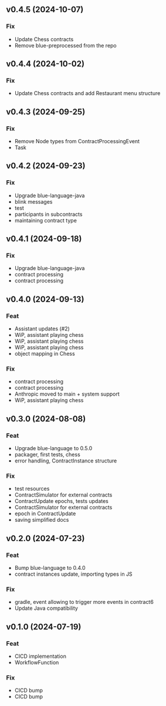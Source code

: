 ## v0.4.5 (2024-10-07)

### Fix

- Update Chess contracts
- Remove blue-preprocessed from the repo

## v0.4.4 (2024-10-02)

### Fix

- Update Chess contracts and add Restaurant menu structure

## v0.4.3 (2024-09-25)

### Fix

- Remove Node types from ContractProcessingEvent
- Task

## v0.4.2 (2024-09-23)

### Fix

- Upgrade blue-language-java
- blink messages
- test
- participants in subcontracts
- maintaining contract type

## v0.4.1 (2024-09-18)

### Fix

- Upgrade blue-language-java
- contract processing
- contract processing

## v0.4.0 (2024-09-13)

### Feat

- Assistant updates (#2)
- WiP, assistant playing chess
- WiP, assistant playing chess
- WiP, assistant playing chess
- object mapping in Chess

### Fix

- contract processing
- contract processing
- Anthropic moved to main + system support
- WiP, assistant playing chess

## v0.3.0 (2024-08-08)

### Feat

- Upgrade blue-language to 0.5.0
- packager, first tests, chess
- error handling, ContractInstance structure

### Fix

- test resources
- ContractSimulator for external contracts
- ContractUpdate epochs, tests updates
- ContractSimulator for external contracts
- epoch in ContractUpdate
- saving simplified docs

## v0.2.0 (2024-07-23)

### Feat

- Bump blue-language to 0.4.0
- contract instances update, importing types in JS

### Fix

- gradle, event allowing to trigger more events in contract6
- Update Java compatibility

## v0.1.0 (2024-07-19)

### Feat

- CICD implementation
- WorkflowFunction

### Fix

- CICD bump
- CICD bump
